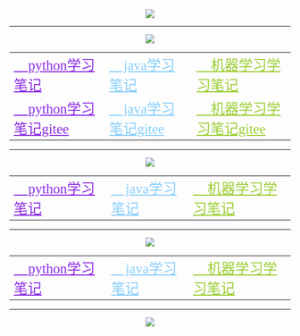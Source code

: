 <center><a href="https://sm.ms/image/KQm7PFrVcgkEvAR" target="_blank"><img src="https://s2.loli.net/2022/03/27/KQm7PFrVcgkEvAR.jpg" ></a></center>

---

<center><a href="https://sm.ms/image/57NDJcVfZBng6OQ" target="_blank"><img src="https://s2.loli.net/2022/03/27/57NDJcVfZBng6OQ.png" ></a></center>

<table>
  <tr>
    <td>
     <a href="https://hycbook.github.io/bk_python" style="color:#8A2BE2;font-size:25px;font-family:cursive">
&#x1F40D; python学习笔记
</a> 
    </td>
    <td>
      <a href="https://hycbook.github.io/bk_jdk" style="color:#87CEFA;font-size:25px;font-family:cursive">
&#x1F42C; java学习笔记
</a> 
    </td>
    <td>
      <a href="https://hycbook.github.io/bk_machineLearning" style="color:#9ACD32;font-size:25px;font-family:cursive"> &#x1F37C; 机器学习学习笔记</a> 
    </td>
  </tr>
  <tr>
    <td>
     <a href="https://hycbook.gitee.io/bk_python" style="color:#8A2BE2;font-size:25px;font-family:cursive">
&#x1F40D; python学习笔记gitee
</a> 
    </td>
    <td>
      <a href="https://hycbook.gitee.io/bk_jdk" style="color:#87CEFA;font-size:25px;font-family:cursive">
&#x1F42C; java学习笔记gitee
</a> 
    </td>
    <td>
      <a href="https://hycbook.gitee.io/bk_machineLearning" style="color:#9ACD32;font-size:25px;font-family:cursive"> &#x1F37C; 机器学习学习笔记gitee</a> 
    </td>
  </tr>
</table>



---

<center><a href="https://sm.ms/image/I2XcM1flgCJWdSY" target="_blank"><img src="https://s2.loli.net/2022/03/27/I2XcM1flgCJWdSY.png" ></a></center>

<table>
  <tr>
    <td>
     <a href="http://112.126.102.142:4000/" style="color:#8A2BE2;font-size:25px;font-family:cursive">
&#x1F40D; python学习笔记
</a> 
    </td>
    <td>
      <a href="http://112.126.102.142:4001/" style="color:#87CEFA;font-size:25px;font-family:cursive">
&#x1F42C; java学习笔记
</a> 
    </td>
    <td>
      <a href="http://112.126.102.142:4002/" style="color:#9ACD32;font-size:25px;font-family:cursive"> &#x1F37C; 机器学习学习笔记</a> 
    </td>
  </tr>
</table>



---

<center><a href="https://sm.ms/image/8DxOEUGsF74MVWS" target="_blank"><img src="https://s2.loli.net/2022/03/27/8DxOEUGsF74MVWS.png" ></a></center>

<table>
  <tr>
    <td>
     <a href="https://narutohyc.gitbook.io/python" style="color:#8A2BE2;font-size:25px;font-family:cursive">
&#x1F40D; python学习笔记
</a> 
    </td>
    <td>
      <a href="https://narutohyc.gitbook.io/jdk" style="color:#87CEFA;font-size:25px;font-family:cursive">
&#x1F42C; java学习笔记
</a> 
    </td>
    <td>
      <a href="https://narutohyc.gitbook.io/ml" style="color:#9ACD32;font-size:25px;font-family:cursive"> &#x1F37C; 机器学习学习笔记</a> 
    </td>
  </tr>
</table>

---



<center><a href="https://sm.ms/image/79xJDw2HvY5VoTh" target="_blank"><img src="https://s2.loli.net/2022/03/27/79xJDw2HvY5VoTh.png" ></a></center>
